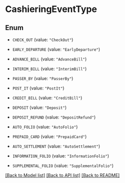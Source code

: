 # CashieringEventType

## Enum


* `CHECK_OUT` (value: `"CheckOut"`)

* `EARLY_DEPARTURE` (value: `"EarlyDeparture"`)

* `ADVANCE_BILL` (value: `"AdvanceBill"`)

* `INTERIM_BILL` (value: `"InterimBill"`)

* `PASSER_BY` (value: `"PasserBy"`)

* `POST_IT` (value: `"PostIt"`)

* `CREDIT_BILL` (value: `"CreditBill"`)

* `DEPOSIT` (value: `"Deposit"`)

* `DEPOSIT_REFUND` (value: `"DepositRefund"`)

* `AUTO_FOLIO` (value: `"AutoFolio"`)

* `PREPAID_CARD` (value: `"PrepaidCard"`)

* `AUTO_SETTLEMENT` (value: `"AutoSettlement"`)

* `INFORMATION_FOLIO` (value: `"InformationFolio"`)

* `SUPPLEMENTAL_FOLIO` (value: `"SupplementalFolio"`)


[[Back to Model list]](../README.md#documentation-for-models) [[Back to API list]](../README.md#documentation-for-api-endpoints) [[Back to README]](../README.md)


